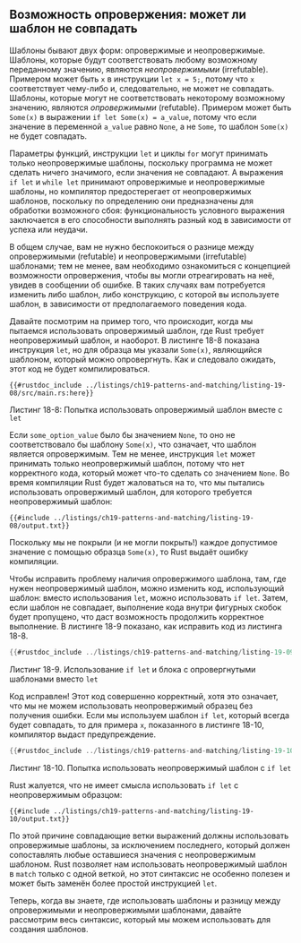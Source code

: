 ## Возможность опровержения: может ли шаблон не совпадать

Шаблоны бывают двух форм: опровержимые и неопровержимые. Шаблоны, которые будут соответствовать любому возможному переданному значению, являются *неопровержимыми* (irrefutable). Примером может быть `x` в инструкции `let x = 5;`, потому что `x` соответствует чему-либо и, следовательно, не может не совпадать. Шаблоны, которые могут не соответствовать некоторому возможному значению, являются *опровержимыми* (refutable). Примером может быть `Some(x)` в выражении `if let Some(x) = a_value`, потому что если значение в переменной `a_value` равно `None`, а не `Some`, то шаблон `Some(x)` не будет совпадать.

Параметры функций, инструкции `let` и циклы `for` могут принимать только неопровержимые шаблоны, поскольку программа не может сделать ничего значимого, если значения не совпадают. А выражения `if let` и `while let` принимают опровержимые и неопровержимые шаблоны, но компилятор предостерегает от неопровержимых шаблонов, поскольку по определению они предназначены для обработки возможного сбоя: функциональность условного выражения заключается в его способности выполнять разный код в зависимости от успеха или неудачи.

В общем случае, вам не нужно беспокоиться о разнице между опровержимыми (refutable) и неопровержимыми (irrefutable) шаблонами; тем не менее, вам необходимо ознакомиться с концепцией возможности опровержения, чтобы вы могли отреагировать на неё, увидев в сообщении об ошибке. В таких случаях вам потребуется изменить либо шаблон, либо конструкцию, с которой вы используете шаблон, в зависимости от предполагаемого поведения кода.

Давайте посмотрим на пример того, что происходит, когда мы пытаемся использовать опровержимый шаблон, где Rust требует неопровержимый шаблон, и наоборот. В листинге 18-8 показана инструкция `let`, но для образца мы указали `Some(x)`, являющийся шаблоном, который можно опровергнуть. Как и следовало ожидать, этот код не будет компилироваться.

```rust,ignore,does_not_compile
{{#rustdoc_include ../listings/ch19-patterns-and-matching/listing-19-08/src/main.rs:here}}
```

<span class="caption">Листинг 18-8: Попытка использовать опровержимый шаблон вместе с <code>let</code></span>

Если `some_option_value` было бы значением `None`, то оно не соответствовало бы шаблону `Some(x)`, что означает, что шаблон является опровержимым. Тем не менее, инструкция `let` может принимать только неопровержимый шаблон, потому что нет корректного кода, который может что-то сделать со значением `None`. Во время компиляции Rust будет жаловаться на то, что мы пытались использовать опровержимый шаблон, для которого требуется неопровержимый шаблон:

```console
{{#include ../listings/ch19-patterns-and-matching/listing-19-08/output.txt}}
```

Поскольку мы не покрыли (и не могли покрыть!) каждое допустимое значение с помощью образца `Some(x)`, то Rust выдаёт ошибку компиляции.

Чтобы исправить проблему наличия опровержимого шаблона, там, где нужен неопровержимый шаблон, можно изменить код, использующий шаблон: вместо использования `let`, можно использовать `if let`. Затем, если шаблон не совпадает, выполнение кода внутри фигурных скобок будет пропущено, что даст возможность продолжить корректное выполнение. В листинге 18-9 показано, как исправить код из листинга 18-8.

```rust
{{#rustdoc_include ../listings/ch19-patterns-and-matching/listing-19-09/src/main.rs:here}}
```

<span class="caption">Листинг 18-9. Использование <code>if let</code> и блока с опровергнутыми шаблонами вместо <code>let</code></span>

Код исправлен! Этот код совершенно корректный, хотя это означает, что мы не можем использовать неопровержимый образец без получения ошибки. Если мы используем шаблон `if let`, который всегда будет совпадать, то для примера `x`, показанного в листинге 18-10, компилятор выдаст предупреждение.

```rust
{{#rustdoc_include ../listings/ch19-patterns-and-matching/listing-19-10/src/main.rs:here}}
```

<span class="caption">Листинг 18-10. Попытка использовать неопровержимый шаблон с <code>if let</code></span>

Rust жалуется, что не имеет смысла использовать `if let` с неопровержимым образцом:

```console
{{#include ../listings/ch19-patterns-and-matching/listing-19-10/output.txt}}
```

По этой причине совпадающие ветки выражений должны использовать опровержимые шаблоны, за исключением последнего, который должен сопоставлять любые оставшиеся значения с неопровержимым шаблоном. Rust позволяет нам использовать неопровержимый шаблон в `match` только с одной веткой, но этот синтаксис не особенно полезен и может быть заменён более простой инструкцией `let`.

Теперь, когда вы знаете, где использовать шаблоны и разницу между опровержимыми и неопровержимыми шаблонами, давайте рассмотрим весь синтаксис, который мы можем использовать для создания шаблонов.
